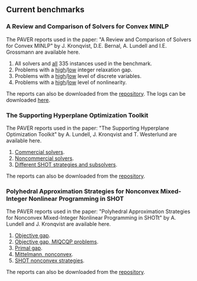 
## Current benchmarks

### A Review and Comparison of Solvers for Convex MINLP

The PAVER reports used in the paper: "A Review and Comparison of Solvers for Convex MINLP" by J. Kronqvist, D.E. Bernal, A. Lundell and I.E. Grossmann are available here.

1. All solvers and [all](https://andreaslundell.github.io/minlpbenchmarks/2018-10-ConvexMINLP/PaverReports/ALL/) 335 instances used in the benchmark.
2. Problems with a [high](https://andreaslundell.github.io/minlpbenchmarks/2018-10-ConvexMINLP/PaverReports/RELGAP_HI)/[low](https://andreaslundell.github.io/minlpbenchmarks/2018-10-ConvexMINLP/PaverReports/RELGAP_LO) integer relaxation gap.
3. Problems with a [high](https://andreaslundell.github.io/minlpbenchmarks/2018-10-ConvexMINLP/PaverReports/DVARS_HI)/[low](https://andreaslundell.github.io/minlpbenchmarks/2018-10-ConvexMINLP/PaverReports/DVARS_LO) level of discrete variables.
4. Problems with a [high](https://andreaslundell.github.io/minlpbenchmarks/2018-10-ConvexMINLP/PaverReports/NLVARS_HI)/[low](https://andreaslundell.github.io/minlpbenchmarks/2018-10-ConvexMINLP/PaverReports/NLVARS_LO) level of nonlinearity.

The reports can also be downloaded from the [repository](https://github.com/andreaslundell/minlpbenchmarks/tree/master/2018-10-ConvexMINLP). The logs can be downloaded [here](https://github.com/andreaslundell/minlpbenchmarks/releases/tag/v1.0).

### The Supporting Hyperplane Optimization Toolkit

The PAVER reports used in the paper: "The Supporting Hyperplane Optimization Toolkit" by A. Lundell, J. Kronqvist and T. Westerlund are available here.

1. [Commercial solvers](https://andreaslundell.github.io/minlpbenchmarks/2020-06-SHOTpaper/PaverReports/Commercial).
2. [Noncommercial solvers](https://andreaslundell.github.io/minlpbenchmarks/2020-06-SHOTpaper/PaverReports/Noncommercial).
3. [Different SHOT strategies and subsolvers](https://andreaslundell.github.io/minlpbenchmarks/2020-06-SHOTpaper/PaverReports/SHOT).

The reports can also be downloaded from the [repository](https://github.com/andreaslundell/minlpbenchmarks/tree/master/2020-06-SHOTpaper).

### Polyhedral Approximation Strategies for Nonconvex Mixed-Integer Nonlinear Programming in SHOT

The PAVER reports used in the paper: "Polyhedral Approximation Strategies for Nonconvex Mixed-Integer Nonlinear Programming in SHOTt" by A. Lundell and J. Kronqvist are available here.

1. [Objective gap](https://andreaslundell.github.io/minlpbenchmarks/2020-10-NonconvexSHOT/PaverReports/ObjectiveGap).
2. [Objective gap, MIQCQP problems](https://andreaslundell.github.io/minlpbenchmarks/2020-10-NonconvexSHOT/PaverReports/ObjectiveGapMIQCQP).
3. [Primal gap](https://andreaslundell.github.io/minlpbenchmarks/2020-10-NonconvexSHOT/PaverReports/PrimalGap).
3. [Mittelmann, nonconvex](https://andreaslundell.github.io/minlpbenchmarks/2020-10-NonconvexSHOT/PaverReports/Mittelmann).
5. [SHOT nonconvex strategies](https://andreaslundell.github.io/minlpbenchmarks/2020-10-NonconvexSHOT/PaverReports/SHOTNonconvex).

The reports can also be downloaded from the [repository](https://github.com/andreaslundell/minlpbenchmarks/tree/master/2020-10-NonconvexSHOT).
